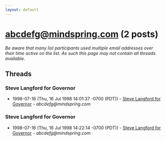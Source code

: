 ```yaml
---
layout: default
---
```


# abcdefg@mindspring.com (2 posts)

_Be aware that many list participants used multiple email addresses over their time active on the list. As such this page may not contain all threads available._

## Threads

### Steve Langford for Governor
+ 1998-07-16 (Thu, 16 Jul 1998 14:01:37 -0700 (PDT)) - [Steve Langford for Governor](/archive/1998/07/3362b9e2fa780e66cd99f2eb86cb1f6da7846e82959b802632a4e9886f602967) - _abcdefg@mindspring.com_

### Steve Langford for Governor
+ 1998-07-16 (Thu, 16 Jul 1998 14:22:14 -0700 (PDT)) - [Steve Langford for Governor](/archive/1998/07/d09a4b645c33872369841cce86534f5d0ccc664c467e88df58e95c81def7a166) - _abcdefg@mindspring.com_


